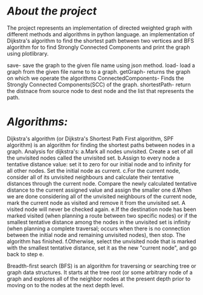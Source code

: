# ***About the project***

The project represents an implementation of directed weighted graph with different methods and algorithms in python language.
an implementation of Dijkstra's algorithm  to find the shortest path between two vertices and BFS algorithm for to find Strongly Connected Components
and print the graph using plotlibrary.


save- save the graph to the given file name using json method.
load- load a graph from the given file name to to a graph.
getGraph- returns the graph on which we operate the algorithms
ConnectedComponents- Finds the Strongly Connected Components(SCC) of the graph.
shortestPath- return the distnace from source node to dest node and the list that represents the path.


# ***Algorithms:*** 

Dijkstra's algorithm (or Dijkstra's Shortest Path First algorithm, SPF algorithm) is an algorithm for finding the shortest paths between nodes in a graph.
Analysis for dijkstra's: a.Mark all nodes unvisited. Create a set of all the unvisited nodes called the unvisited set.
b.Assign to every node a tentative distance value: set it to zero for our initial node and to infinity for all other nodes. Set the initial node as current.
c.For the current node, consider all of its unvisited neighbours and calculate their tentative distances through the current node. Compare the newly calculated tentative distance to the current assigned value and assign the smaller one
d.When we are done considering all of the unvisited neighbours of the current node, mark the current node as visited and remove it from the unvisited set. A visited node will never be checked again.
e.If the destination node has been marked visited (when planning a route between two specific nodes) or if the smallest tentative distance among the nodes in the unvisited set is infinity (when planning a complete traversal; occurs when there is no connection between the initial node and remaining unvisited nodes), then stop. The algorithm has finished.
f.Otherwise, select the unvisited node that is marked with the smallest tentative distance, set it as the new "current node", and go back to step e.

Breadth-first search (BFS) is an algorithm for traversing or searching tree or graph data structures. 
It starts at the tree root (or some arbitrary node of a graph and explores all of the neighbor nodes at the present
 depth prior to moving on to the nodes at the next depth level.
